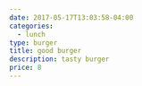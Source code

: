 ```yaml
---
date: 2017-05-17T13:03:58-04:00
categories:
  - lunch
type: burger
title: good burger
description: tasty burger
price: 8
---
```

